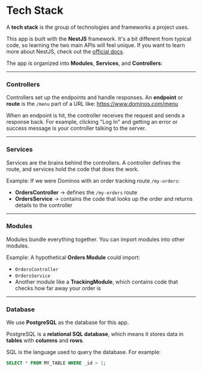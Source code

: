 # Tech Stack

A **tech stack** is the group of technologies and frameworks a project uses.

This app is built with the **NestJS** framework. It's a bit different from typical code, so learning the two main APIs will feel unique. If you want to learn more about NestJS, check out the [official docs](https://docs.nestjs.com/).

The app is organized into **Modules**, **Services**, and **Controllers**:

---

### Controllers

Controllers set up the endpoints and handle responses. An **endpoint** or **route** is the `/menu` part of a URL like: https://www.dominos.com/menu

When an endpoint is hit, the controller receives the request and sends a response back. For example, clicking "Log In" and getting an error or success message is your controller talking to the server.

---

### Services

Services are the brains behind the controllers. A controller defines the route, and services hold the code that does the work.

Example: If we were Dominos with an order tracking route `/my-orders`:

- **OrdersController** → defines the `/my-orders` route
- **OrdersService** → contains the code that looks up the order and returns details to the controller

---

### Modules

Modules bundle everything together. You can import modules into other modules.

Example: A hypothetical **Orders Module** could import:

- `OrdersController`
- `OrdersService`
- Another module like a **TrackingModule**, which contains code that checks how far away your order is

---

### Database

We use **PostgreSQL** as the database for this app.

PostgreSQL is a **relational SQL database**, which means it stores data in **tables** with **columns** and **rows**.

SQL is the language used to query the database. For example:

```sql
SELECT * FROM MY_TABLE WHERE _id > 1;
```
